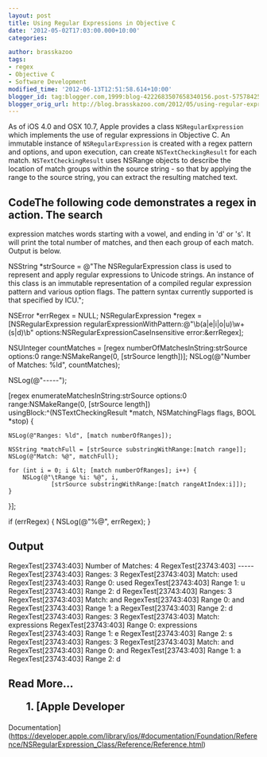 ```yaml
---
layout: post
title: Using Regular Expressions in Objective C
date: '2012-05-02T17:03:00.000+10:00'
categories:

author: brasskazoo
tags:
- regex
- Objective C
- Software Development
modified_time: '2012-06-13T12:51:58.614+10:00'
blogger_id: tag:blogger.com,1999:blog-4222683507658340156.post-5757842552263088177
blogger_orig_url: http://blog.brasskazoo.com/2012/05/using-regular-expressions-in-objective.html
---
```


As of iOS 4.0 and OSX 10.7, Apple provides a class `NSRegularExpression` which 
implements the use of regular expressions in Objective C. 
<a name='more'></a>An immutable instance of `NSRegularExpression` is created 
with a regex pattern and options, and upon execution, can create 
`NSTextCheckingResult` for each match. 
`NSTextCheckingResult` uses NSRange objects to describe the location of match 
groups within the source string - so that by applying the range to the source 
string, you can extract the resulting matched text. 
## CodeThe following code demonstrates a regex in action. The search 
expression matches words starting with a vowel, and ending in 'd' or 's'. It 
will print the total number of matches, and then each group of each match. 
Output is below. 

 NSString *strSource = @"The NSRegularExpression class is used to represent 
    and apply regular expressions to Unicode strings. An instance of this 
    class is an immutable representation of a compiled regular expression 
    pattern and various option flags. The pattern syntax currently 
    supported is that specified by ICU."; 

NSError *errRegex = NULL; 
NSRegularExpression *regex = [NSRegularExpression 
                regularExpressionWithPattern:@"\\b(a|e|i|o|u)\\w+(s|d)\\b" 
                options:NSRegularExpressionCaseInsensitive 
                error:&amp;errRegex]; 


NSUInteger countMatches = [regex numberOfMatchesInString:strSource 
                options:0 range:NSMakeRange(0, [strSource length])]; 
NSLog(@"Number of Matches: %ld", countMatches); 

NSLog(@"-----"); 

[regex enumerateMatchesInString:strSource options:0 
                range:NSMakeRange(0, [strSource length]) 
                usingBlock:^(NSTextCheckingResult *match, 
                                NSMatchingFlags flags, BOOL *stop) { 

    NSLog(@"Ranges: %ld", [match numberOfRanges]); 

    NSString *matchFull = [strSource substringWithRange:[match range]]; 
    NSLog(@"Match: %@", matchFull); 

    for (int i = 0; i &lt; [match numberOfRanges]; i++) { 
        NSLog(@"\tRange %i: %@", i, 
                [strSource substringWithRange:[match rangeAtIndex:i]]); 
    } 
}]; 

if (errRegex) { 
    NSLog(@"%@", errRegex); 
} 
</pre> 
## Output 
 RegexTest[23743:403] Number of Matches: 4 
RegexTest[23743:403] ----- 
RegexTest[23743:403] Ranges: 3 
RegexTest[23743:403] Match: used 
RegexTest[23743:403]  Range 0: used 
RegexTest[23743:403]  Range 1: u 
RegexTest[23743:403]  Range 2: d 
RegexTest[23743:403] Ranges: 3 
RegexTest[23743:403] Match: and 
RegexTest[23743:403]  Range 0: and 
RegexTest[23743:403]  Range 1: a 
RegexTest[23743:403]  Range 2: d 
RegexTest[23743:403] Ranges: 3 
RegexTest[23743:403] Match: expressions 
RegexTest[23743:403]  Range 0: expressions 
RegexTest[23743:403]  Range 1: e 
RegexTest[23743:403]  Range 2: s 
RegexTest[23743:403] Ranges: 3 
RegexTest[23743:403] Match: and 
RegexTest[23743:403]  Range 0: and 
RegexTest[23743:403]  Range 1: a 
RegexTest[23743:403]  Range 2: d 
</pre> 
## Read More...<ul class="references">1. [Apple Developer 
Documentation](https://developer.apple.com/library/ios/#documentation/Foundation/Reference/NSRegularExpression_Class/Reference/Reference.html) 